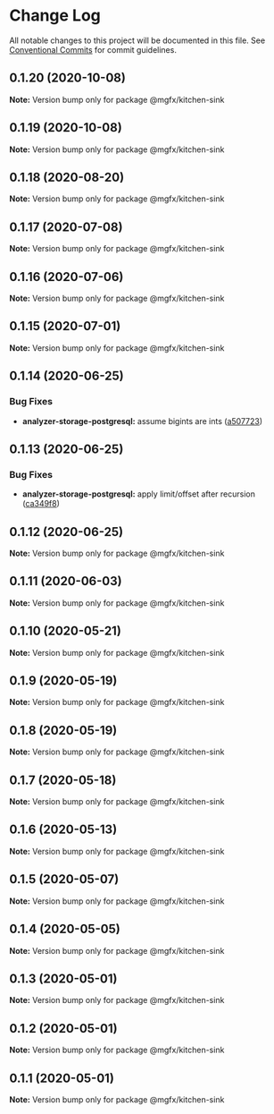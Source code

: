 # Change Log

All notable changes to this project will be documented in this file.
See [Conventional Commits](https://conventionalcommits.org) for commit guidelines.

## 0.1.20 (2020-10-08)

**Note:** Version bump only for package @mgfx/kitchen-sink





## 0.1.19 (2020-10-08)

**Note:** Version bump only for package @mgfx/kitchen-sink





## 0.1.18 (2020-08-20)

**Note:** Version bump only for package @mgfx/kitchen-sink





## 0.1.17 (2020-07-08)

**Note:** Version bump only for package @mgfx/kitchen-sink





## 0.1.16 (2020-07-06)

**Note:** Version bump only for package @mgfx/kitchen-sink





## 0.1.15 (2020-07-01)

**Note:** Version bump only for package @mgfx/kitchen-sink





## 0.1.14 (2020-06-25)


### Bug Fixes

* **analyzer-storage-postgresql:** assume bigints are ints ([a507723](https://github.com/ai-labs-team/mgFx/commit/a507723))





## 0.1.13 (2020-06-25)


### Bug Fixes

* **analyzer-storage-postgresql:** apply limit/offset after recursion ([ca349f8](https://github.com/ai-labs-team/mgFx/commit/ca349f8))





## 0.1.12 (2020-06-25)

**Note:** Version bump only for package @mgfx/kitchen-sink





## 0.1.11 (2020-06-03)

**Note:** Version bump only for package @mgfx/kitchen-sink





## 0.1.10 (2020-05-21)

**Note:** Version bump only for package @mgfx/kitchen-sink





## 0.1.9 (2020-05-19)

**Note:** Version bump only for package @mgfx/kitchen-sink





## 0.1.8 (2020-05-19)

**Note:** Version bump only for package @mgfx/kitchen-sink





## 0.1.7 (2020-05-18)

**Note:** Version bump only for package @mgfx/kitchen-sink





## 0.1.6 (2020-05-13)

**Note:** Version bump only for package @mgfx/kitchen-sink





## 0.1.5 (2020-05-07)

**Note:** Version bump only for package @mgfx/kitchen-sink





## 0.1.4 (2020-05-05)

**Note:** Version bump only for package @mgfx/kitchen-sink





## 0.1.3 (2020-05-01)

**Note:** Version bump only for package @mgfx/kitchen-sink





## 0.1.2 (2020-05-01)

**Note:** Version bump only for package @mgfx/kitchen-sink





## 0.1.1 (2020-05-01)

**Note:** Version bump only for package @mgfx/kitchen-sink
